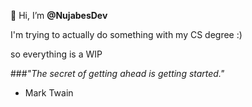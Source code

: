 👋 Hi, I’m **@NujabesDev**

I'm trying to actually do something with my CS degree :)

so everything is a WIP

###*"The secret of getting ahead is getting started."*

- Mark Twain
